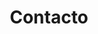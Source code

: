 ---
title: "Contacto"
description: "Envíanos un mensaje!"
images: []
draft: false
menu: main
weight: 4
---